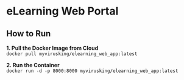 # eLearning Web Portal

## How to Run

**1. Pull the Docker Image from Cloud**
<br>
`docker pull myvirusking/elearning_web_app:latest`


**2. Run the Container**
<br>
`docker run -d -p 8000:8000 myvirusking/elearning_web_app:latest`
